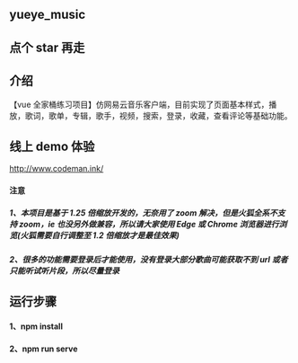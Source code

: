 ## yueye_music

## 点个 star 再走

## 介绍

【vue 全家桶练习项目】仿网易云音乐客户端，目前实现了页面基本样式，播放，歌词，歌单，专辑，歌手，视频，搜索，登录，收藏，查看评论等基础功能。

## 线上 demo 体验

http://www.codeman.ink/

#### 注意

##### 1、本项目是基于 1.25 倍缩放开发的，无奈用了 zoom 解决，但是火狐全系不支持 zoom，ie 也没另外做兼容，所以请大家使用 Edge 或 Chrome 浏览器进行浏览(火狐需要自行调整至 1.2 倍缩放才是最佳效果)

##### 2、很多的功能需要登录后才能使用，没有登录大部分歌曲可能获取不到 url 或者只能听试听片段，所以尽量登录

## 运行步骤

#### 1、npm install

#### 2、npm run serve
